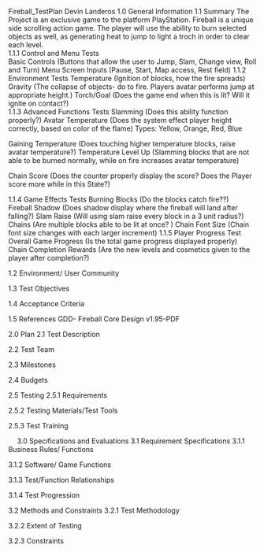 Fireball_TestPlan
Devin Landeros
1.0 General Information
1.1 Summary
The Project is an exclusive game to the platform PlayStation. Fireball is a unique side scrolling action game. The player will use the ability to burn selected objects as well, as generating heat to jump to light a troch in order to clear each level.  
  1.1.1 Control and Menu Tests  
Basic Controls 
 (Buttons that allow the user to Jump, Slam, Change view, Roll and Turn)
Menu Screen Inputs 
 (Pause, Start, Map access, Rest field)
1.1.2 Environment Tests
Temperature 
 (Ignition of blocks, how the fire spreads) 
Gravity 
 (The collapse of objects- do to fire. Players avatar performs jump at appropriate height.)
Torch/Goal 
 (Does the game end when this is lit? Will it ignite on contact?)	
1.1.3 Advanced Functions Tests
Slamming 
 (Does this ability function properly?)
Avatar Temperature 
 (Does the system effect player height correctly, based on color of the flame) Types: Yellow,   Orange, Red, Blue 

Gaining Temperature 
 (Does touching higher temperature blocks, raise avatar temperature?) 
Temperature Level Up
(Slamming blocks that are not able to be burned normally, while on fire increases avatar temperature)

Chain Score 
 (Does the counter properly display the score? Does the Player score more while in this State?)

1.1.4 Game Effects Tests
Burning Blocks 
 (Do the blocks catch fire??)   
Fireball Shadow 
 (Does shadow display where the fireball will land after falling?)
Slam Raise 
 (Will using slam raise every block in a 3 unit radius?)
Chains 
 (Are multiple blocks able to be lit at once? )
Chain Font Size 
 (Chain font size changes with each larger increment)
1.1.5 Player Progress Test 
 Overall Game Progress 
 (Is the total game progress displayed properly)
Chain Completion Rewards 
 (Are the new levels and cosmetics given to the player after completion?)

1.2 Environment/ User Community 


1.3 Test Objectives 

1.4 Acceptance Criteria 

1.5 References 
	GDD- Fireball Core Design v1.95-PDF  










2.0 Plan
2.1 Test Description  


2.2 Test Team


2.3 Milestones


2.4 Budgets




2.5 Testing 
	2.5.1 Requirements
	
2.5.2 Testing Materials/Test Tools
	
2.5.3 Test Training 





 
3.0 Specifications and Evaluations 
3.1 Requirement Specifications 
3.1.1 Business Rules/ Functions

3.1.2 Software/ Game Functions 

3.1.3 Test/Function Relationships 

3.1.4 Test Progression 

3.2 Methods and Constraints 
	3.2.1 Test Methodology 
	
3.2.2 Extent of Testing 
	
3.2.3 Constraints 

